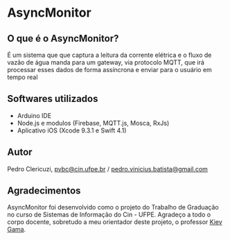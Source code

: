 # AsyncMonitor

## O que é o AsyncMonitor?

É um sistema que que captura a leitura da corrente elétrica e o fluxo de vazão de água manda para um gateway, via protocolo MQTT, que irá processar esses dados de forma assíncrona e enviar para o usuário em tempo real 

## Softwares utilizados

* Arduino IDE
* Node.js e modulos (Firebase, MQTT.js, Mosca, RxJs)
* Aplicativo iOS (Xcode 9.3.1 e Swift 4.1)

## Autor

Pedro Clericuzi, pvbc@cin.ufpe.br / pedro.vinicius.batista@gmail.com

## Agradecimentos

AsyncMonitor foi desenvolvido como o projeto do Trabalho de Graduação no curso de Sistemas de Informação do Cin - UFPE. Agradeço a todo o corpo docente, sobretudo a meu orientador deste projeto, o professor [Kiev Gama](http://cin.ufpe.br/~kiev/).
